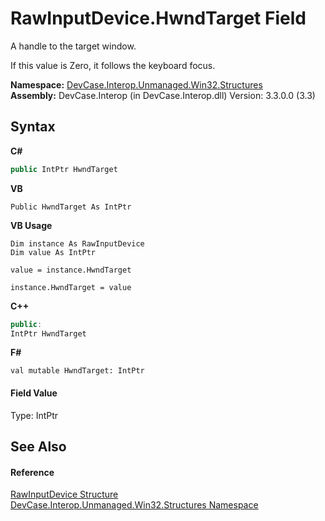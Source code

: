 # RawInputDevice.HwndTarget Field
 

A handle to the target window. 

 If this value is Zero, it follows the keyboard focus.

**Namespace:**&nbsp;<a href="N_DevCase_Interop_Unmanaged_Win32_Structures">DevCase.Interop.Unmanaged.Win32.Structures</a><br />**Assembly:**&nbsp;DevCase.Interop (in DevCase.Interop.dll) Version: 3.3.0.0 (3.3)

## Syntax

**C#**<br />
``` C#
public IntPtr HwndTarget
```

**VB**<br />
``` VB
Public HwndTarget As IntPtr
```

**VB Usage**<br />
``` VB Usage
Dim instance As RawInputDevice
Dim value As IntPtr

value = instance.HwndTarget

instance.HwndTarget = value
```

**C++**<br />
``` C++
public:
IntPtr HwndTarget
```

**F#**<br />
``` F#
val mutable HwndTarget: IntPtr
```


#### Field Value
Type: IntPtr

## See Also


#### Reference
<a href="T_DevCase_Interop_Unmanaged_Win32_Structures_RawInputDevice">RawInputDevice Structure</a><br /><a href="N_DevCase_Interop_Unmanaged_Win32_Structures">DevCase.Interop.Unmanaged.Win32.Structures Namespace</a><br />